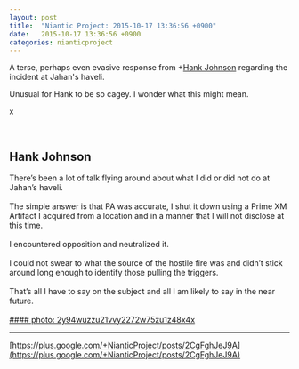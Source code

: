 ```yaml
---
layout: post
title:  "Niantic Project: 2015-10-17 13:36:56 +0900"
date:   2015-10-17 13:36:56 +0900
categories: nianticproject
---
```

A terse, perhaps even evasive response from +[Hank Johnson](https://plus.google.com/117792105926525258257 "") regarding the incident at Jahan's haveli.

Unusual for Hank to be so cagey. I wonder what this might mean. 

x<div class="shared"><br /><h2>Hank Johnson</h2>There’s been a lot of talk flying around about what I did or did not do at Jahan’s haveli. <br /><br />The simple answer is that PA was accurate, I shut it down using a Prime XM Artifact I acquired from a location and in a manner that I will not disclose at this time. <br /><br />I encountered opposition and neutralized it. <br /><br />I could not swear to what the source of the hostile fire was and didn’t stick around long enough to identify those pulling the triggers. <br /><br />That’s all I have to say on the subject and all I am likely to say in the near future.<br /><br /></div>
[#### photo: 2y94wuzzu21vvy2272w75zu1z48x4x](https://lh5.googleusercontent.com/-kueSjhT1RJE/ViHO3HC671I/AAAAAAAADQo/ECpqmKqOfgw/Deactivate.jpg "")
- - -
[https://plus.google.com/+NianticProject/posts/2CgFghJeJ9A](https://plus.google.com/+NianticProject/posts/2CgFghJeJ9A)
